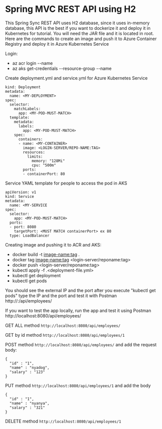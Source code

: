 # Spring MVC REST API using H2 
 This Spring Sync REST API uses H2 database, since it uses in-memory database, this API is the best if you want to dockerize it and deploy it in Kubernetes for tutorial. You will need the JAR file and it is located in root. Here are the commands to create an image and push it to Azure Container Registry and deploy it in Azure Kubernetes Service

Login:

- az acr login --name <registry-name>
- az aks get-credentials --resource-group <resource-group-name> --name <kubernetes-name>



Create deployment.yml and service.yml for Azure Kubernetes Service

```apiVersion: apps/v1
kind: Deployment
metadata:
  name: <MY-DEPLOYMENT>
spec:
  selector:
    matchLabels:
      app: <MY-POD-MUST-MATCH>
  template:
    metadata:
      labels:
        app: <MY-POD-MUST-MATCH>
    spec:
      containers:
      - name: <MY-CONTAINER>
        image: <LOGIN-SERVER/REPO-NAME:TAG>
        resources:
          limits:
            memory: "128Mi"
            cpu: "500m"
        ports:
        - containerPort: 80
```
Service YAML template for people to access the pod in AKS
```
apiVersion: v1
kind: Service
metadata:
  name: <MY-SERVICE
spec:
  selector:
    app: <MY-POD-MUST-MATCH>
  ports:
  - port: 8080
    targetPort: <MUST MATCH containerPort> ex 80
  type: LoadBalancer
```


Creating image and pushing it to ACR and AKS: 

- docker build -t <image-name:tag> .
- docker tag <image-name:tag> <login-server/reponame:tag> 
- docker push <login-server/reponame:tag>
- kubectl apply -f .\<deployment-file.yml>
- kubectl get deployment
- kubectl get pods

You should see the external IP and the port after you execute "kubectl get pods" type the IP and the port and test it with Postman http://<external-ip>:<port>/api/employees/

If you want to test the app locally, run the app and test it using Postman http://localhost:8080/api/employees/

GET ALL method ```http://localhost:8080/api/employees/```

GET by id method ```http://localhost:8080/api/employees/1```

POST method ```http://localhost:8080/api/employees/``` and add the request body:
```
{
  "id" : "1",
  "name" : "nyadog",
  "salary" : "123"
}
```	
PUT method ```http://localhost:8080/api/employees/1``` and add the body
```
{
  "id" : "1",
  "name" : "nyanya",
  "salary" : "321"
}
```
DELETE method ```http://localhost:8080/api/employees/1```
